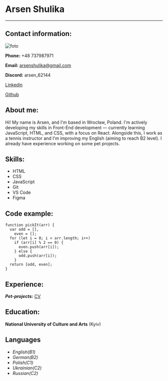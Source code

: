 # Arsen Shulika

---

## Contact information:

![foto](../../FrontEnd%20projects/GoIT/GoiTLM/CV/foto.jpg")

**Phone:** +48 737987971

**Email:** arsenshulika@gmail.com

**Discord:** arsen_62144

[Linkedin](https://www.linkedin.com/feed/)

[Github](https://github.com/ArsenShulika)

## About me:

Hi! My name is Arsen, and I'm based in Wrocław, Poland.
I'm actively developing my skills in Front-End development — currently learning JavaScript, HTML, and CSS, with a focus on React. Alongside this, I work as a tennis instructor and I'm improving my English (aiming to reach B2 level). I already have experience working on some pet projects.

## Skills:

- HTML
- CSS
- JavaScript
- Git
- VS Code
- Figma

## Code example:

```
function pickIt(arr) {
  var odd = [],
    even = [];
  for (let i = 0; i < arr.length; i++)
    if (arr[i] % 2 == 0) {
      even.push(arr[i]);
    } else {
      odd.push(arr[i]);
    }
  return [odd, even];
}
```

## Experience:

**_Pet-projects:_** [CV](https://ArsenShulika.github.io/rsschool-cv/cv)

## Education:

**National University of Culture and Arts** (Kyiv)

## Languages

- _English(B1)_
- _German(B2)_
- _Polish(C1)_
- _Ukrainian(C2)_
- _Russian(C2)_

